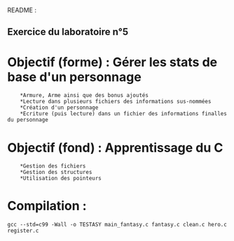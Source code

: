 README :

Exercice du laboratoire n°5
----------------------------

# Objectif (forme) : Gérer les stats de base d'un personnage
		*Armure, Arme ainsi que des bonus ajoutés
		*Lecture dans plusieurs fichiers des informations sus-nommées
		*Création d'un personnage 
		*Ecriture (puis lecture) dans un fichier des informations finalles du personnage
		
# Objectif (fond) : Apprentissage du C
		*Gestion des fichiers
		*Gestion des structures
		*Utilisation des pointeurs

# Compilation :
	gcc --std=c99 -Wall -o TESTASY main_fantasy.c fantasy.c clean.c hero.c register.c
